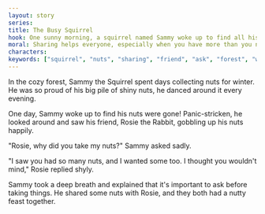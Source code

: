 ```yaml
---
layout: story
series: 
title: The Busy Squirrel
hook: One sunny morning, a squirrel named Sammy woke up to find all his nuts missing! Where could they have gone?
moral: Sharing helps everyone, especially when you have more than you need.
characters: 
keywords: ["squirrel", "nuts", "sharing", "friend", "ask", "forest", "winter", "happy"]
---
```


In the cozy forest, Sammy the Squirrel spent days collecting nuts for winter. He was so proud of his big pile of shiny nuts, he danced around it every evening.

One day, Sammy woke up to find his nuts were gone! Panic-stricken, he looked around and saw his friend, Rosie the Rabbit, gobbling up his nuts happily.

"Rosie, why did you take my nuts?" Sammy asked sadly.

"I saw you had so many nuts, and I wanted some too. I thought you wouldn't mind," Rosie replied shyly.

Sammy took a deep breath and explained that it's important to ask before taking things. He shared some nuts with Rosie, and they both had a nutty feast together.
